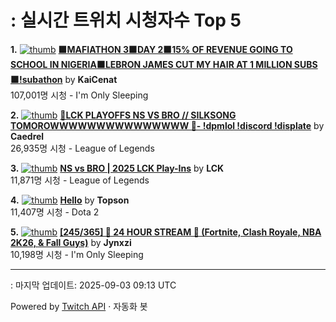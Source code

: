 # : 실시간 트위치 시청자수 Top 5

**1.** [![thumb](https://static-cdn.jtvnw.net/previews-ttv/live_user_kaicenat-320x180.jpg)](https://twitch.tv/KaiCenat)
**[🟧MAFIATHON 3🟧DAY 2🟧15% OF REVENUE GOING TO SCHOOL IN NIGERIA🟧LEBRON JAMES CUT MY HAIR AT 1 MILLION SUBS🟧!subathon](https://twitch.tv/KaiCenat)** by **KaiCenat**<br>107,001명 시청  - I'm Only Sleeping

**2.** [![thumb](https://static-cdn.jtvnw.net/previews-ttv/live_user_caedrel-320x180.jpg)](https://twitch.tv/Caedrel)
**[🔴LCK PLAYOFFS NS VS BRO // SILKSONG TOMOROWWWWWWWWWWWWWWW 🔴-  !dpmlol !discord !displate](https://twitch.tv/Caedrel)** by **Caedrel**<br>26,935명 시청  - League of Legends

**3.** [![thumb](https://static-cdn.jtvnw.net/previews-ttv/live_user_lck-320x180.jpg)](https://twitch.tv/LCK)
**[NS vs BRO | 2025 LCK Play-Ins](https://twitch.tv/LCK)** by **LCK**<br>11,871명 시청  - League of Legends

**4.** [![thumb](https://static-cdn.jtvnw.net/previews-ttv/live_user_topson-320x180.jpg)](https://twitch.tv/Topson)
**[Hello](https://twitch.tv/Topson)** by **Topson**<br>11,407명 시청  - Dota 2

**5.** [![thumb](https://static-cdn.jtvnw.net/previews-ttv/live_user_jynxzi-320x180.jpg)](https://twitch.tv/Jynxzi)
**[[245/365] 🚨 24 HOUR STREAM 🚨 (Fortnite, Clash Royale, NBA 2K26, & Fall Guys)](https://twitch.tv/Jynxzi)** by **Jynxzi**<br>10,198명 시청  - I'm Only Sleeping


---
: 마지막 업데이트: 2025-09-03 09:13 UTC

Powered by [Twitch API](https://dev.twitch.tv/docs/api/reference) · 자동화 봇